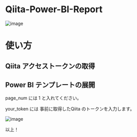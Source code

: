 # Qiita-Power-BI-Report

![image](https://github.com/hanaseleb/Qiita-Power-BI-Report/assets/8947320/721b5b8f-47ea-4c5e-aa0d-b937549aa1ec)

# 使い方

## Qiita アクセストークンの取得

## Power BI テンプレートの展開

page_num には 1 と入れてください。

your_token には 事前に取得したQiita のトークンを入力します。

![image](https://github.com/hanaseleb/Qiita-Power-BI-Report/assets/8947320/73f39986-d9d2-4406-a0a2-bb0f374178bf)

以上！
